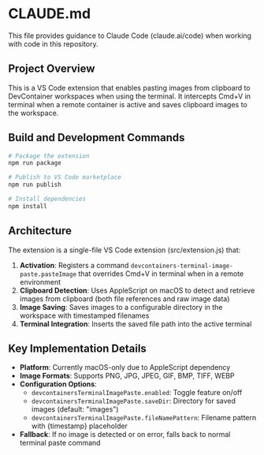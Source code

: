 # CLAUDE.md

This file provides guidance to Claude Code (claude.ai/code) when working with code in this repository.

## Project Overview

This is a VS Code extension that enables pasting images from clipboard to DevContainer workspaces when using the terminal. It intercepts Cmd+V in terminal when a remote container is active and saves clipboard images to the workspace.

## Build and Development Commands

```bash
# Package the extension
npm run package

# Publish to VS Code marketplace
npm run publish

# Install dependencies
npm install
```

## Architecture

The extension is a single-file VS Code extension (src/extension.js) that:

1. **Activation**: Registers a command `devcontainers-terminal-image-paste.pasteImage` that overrides Cmd+V in terminal when in a remote environment
2. **Clipboard Detection**: Uses AppleScript on macOS to detect and retrieve images from clipboard (both file references and raw image data)
3. **Image Saving**: Saves images to a configurable directory in the workspace with timestamped filenames
4. **Terminal Integration**: Inserts the saved file path into the active terminal

## Key Implementation Details

- **Platform**: Currently macOS-only due to AppleScript dependency
- **Image Formats**: Supports PNG, JPG, JPEG, GIF, BMP, TIFF, WEBP
- **Configuration Options**:
  - `devcontainersTerminalImagePaste.enabled`: Toggle feature on/off
  - `devcontainersTerminalImagePaste.saveDir`: Directory for saved images (default: "images")
  - `devcontainersTerminalImagePaste.fileNamePattern`: Filename pattern with {timestamp} placeholder
- **Fallback**: If no image is detected or on error, falls back to normal terminal paste command